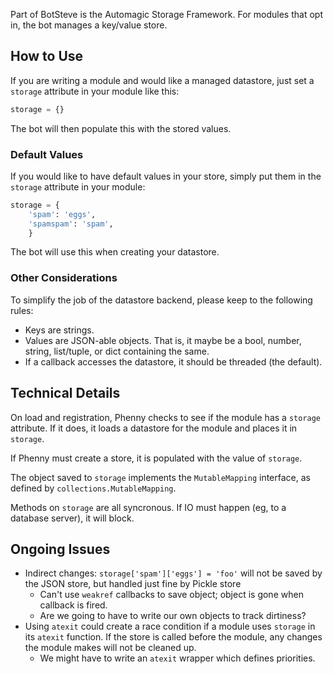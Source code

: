 Part of BotSteve is the Automagic Storage Framework. For modules that opt in, the bot manages a key/value store.

How to Use
----------
If you are writing a module and would like a managed datastore, just set a `storage` attribute in your module like this:

```python
storage = {}
```

The bot will then populate this with the stored values.

### Default Values ###
If you would like to have default values in your store, simply put them in the `storage` attribute in your module:

```python
storage = {
	'spam': 'eggs',
	'spamspam': 'spam',
	}
```

The bot will use this when creating your datastore.

### Other Considerations ###
To simplify the job of the datastore backend, please keep to the following rules:

* Keys are strings.
* Values are JSON-able objects. That is, it maybe be a bool, number, string, list/tuple, or dict containing the same.
* If a callback accesses the datastore, it should be threaded (the default).

Technical Details
-----------------
On load and registration, Phenny checks to see if the module has a `storage` attribute. If it does, it loads a datastore for the module and places it in `storage`.

If Phenny must create a store, it is populated with the value of `storage`.

The object saved to `storage` implements the `MutableMapping` interface, as defined by `collections.MutableMapping`.

Methods on `storage` are all syncronous. If IO must happen (eg, to a database server), it will block.

Ongoing Issues
--------------
* Indirect changes: `storage['spam']['eggs'] = 'foo'` will not be saved by the JSON store, but handled just fine by Pickle store
  * Can't use `weakref` callbacks to save object; object is gone when callback is fired.
  * Are we going to have to write our own objects to track dirtiness?
* Using `atexit` could create a race condition if a module uses `storage` in its `atexit` function. If the store is called before the module, any changes the module makes will not be cleaned up.
  * We might have to write an `atexit` wrapper which defines priorities.
